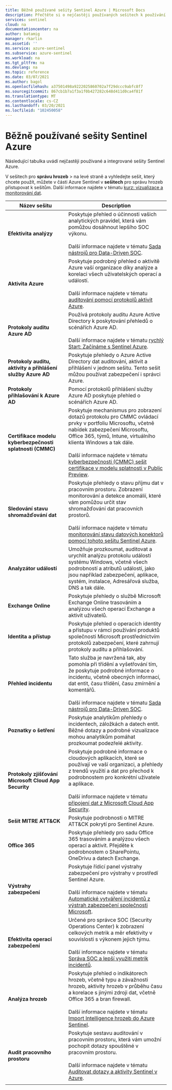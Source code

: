 ```yaml
---
title: Běžně používané sešity Sentinel Azure | Microsoft Docs
description: Přečtěte si o nejčastěji používaných sešitech k používání oblíbených a integrovaných prostředků služby Azure Sentinel.
services: sentinel
cloud: na
documentationcenter: na
author: batamig
manager: rkarlin
ms.assetid: ''
ms.service: azure-sentinel
ms.subservice: azure-sentinel
ms.workload: na
ms.tgt_pltfrm: na
ms.devlang: na
ms.topic: reference
ms.date: 03/07/2021
ms.author: bagol
ms.openlocfilehash: a37501498a9222025860702a7f29dccc9abfc8f7
ms.sourcegitcommit: 867cb1b7a1f3a1f0b427282c648d411d0ca4f81f
ms.translationtype: MT
ms.contentlocale: cs-CZ
ms.lasthandoff: 03/20/2021
ms.locfileid: "102450058"
---
```

# <a name="commonly-used-azure-sentinel-workbooks"></a>Běžně používané sešity Sentinel Azure

Následující tabulka uvádí nejčastěji používané a integrované sešity Sentinel Azure.

V sešitech pro **správu hrozeb**  >  na levé straně a vyhledejte sešit, který chcete použít, můžete v části Azure Sentinel v **sešitech** pro správu hrozeb přistupovat k sešitům. Další informace najdete v tématu [kurz: vizualizace a monitorování dat](tutorial-monitor-your-data.md).

|Název sešitu  |Description  |
|---------|---------|
|**Efektivita analýzy**     |  Poskytuje přehled o účinnosti vašich analytických pravidel, která vám pomůžou dosáhnout lepšího SOC výkonu. <br><br>Další informace najdete v tématu [Sada nástrojů pro Data-Driven SOC](https://techcommunity.microsoft.com/t5/azure-sentinel/the-toolkit-for-data-driven-socs/ba-p/2143152).|
|**Aktivita Azure**     |     Poskytuje podrobný přehled o aktivitě Azure vaší organizace díky analýze a korelaci všech uživatelských operací a událostí. <br><br>Další informace najdete v tématu [auditování pomocí protokolů aktivit Azure](audit-sentinel-data.md#auditing-with-azure-activity-logs).    |
|**Protokoly auditu Azure AD**     |  Používá protokoly auditu Azure Active Directory k poskytování přehledů o scénářích Azure AD. <br><br>Další informace najdete v tématu  [rychlý Start: Začínáme s Sentinel Azure](quickstart-get-visibility.md).     |
|**Protokoly auditu, aktivity a přihlášení služby Azure AD**     |   Poskytuje přehledy o Azure Active Directory dat auditování, aktivit a přihlášení v jednom sešitu. Tento sešit můžou používat zabezpečení i správci Azure.      |
|**Protokoly přihlašování k Azure AD**     | Pomocí protokolů přihlášení služby Azure AD poskytuje přehled o scénářích Azure AD.        |
|**Certifikace modelu kyberbezpečnosti splatnosti (CMMC)**     |   Poskytuje mechanismus pro zobrazení dotazů protokolu pro CMMC ovládací prvky v portfoliu Microsoftu, včetně nabídek zabezpečení Microsoftu, Office 365, týmů, Intune, virtuálního klienta Windows a tak dále. <br><br>Další informace najdete v tématu [kyberbezpečnosti (CMMC) sešit certifikace v modelu splatnosti v Public Preview](https://techcommunity.microsoft.com/t5/azure-sentinel/what-s-new-cybersecurity-maturity-model-certification-cmmc/ba-p/2111184).|
|**Sledování stavu shromažďování dat**     |   Poskytuje přehledy o stavu příjmu dat v pracovním prostoru. Zobrazení monitorování a detekce anomálií, které vám pomůžou určit stav shromažďování dat pracovních prostorů.  <br><br>Další informace najdete v tématu [monitorování stavu datových konektorů pomocí tohoto sešitu Sentinel Azure](monitor-data-connector-health.md).    |
|**Analyzátor událostí**     |  Umožňuje prozkoumat, auditovat a urychlit analýzu protokolu událostí systému Windows, včetně všech podrobností a atributů událostí, jako jsou například zabezpečení, aplikace, systém, instalace, Adresářová služba, DNS a tak dále.       |
|**Exchange Online**     |Poskytuje přehledy o službě Microsoft Exchange Online trasováním a analýzou všech operací Exchange a aktivit uživatelů.         |
|**Identita a přístup**     |   Poskytuje přehled o operacích identity a přístupu v rámci používání produktů společnosti Microsoft prostřednictvím protokolů zabezpečení, které zahrnují protokoly auditu a přihlašování.     |
|**Přehled incidentu**     |   Tato služba je navržená tak, aby pomohla při třídění a vyšetřování tím, že poskytuje podrobné informace o incidentu, včetně obecných informací, dat entit, času třídění, času zmírnění a komentářů. <br><br>Další informace najdete v tématu [Sada nástrojů pro Data-Driven SOC](https://techcommunity.microsoft.com/t5/azure-sentinel/the-toolkit-for-data-driven-socs/ba-p/2143152).      |
|**Poznatky o šetření**     | Poskytuje analytikům přehledy o incidentech, záložkách a datech entit. Běžné dotazy a podrobné vizualizace mohou analytikům pomáhat prozkoumat podezřelé aktivity.       |
|**Protokoly zjišťování Microsoft Cloud App Security**     |   Poskytuje podrobné informace o cloudových aplikacích, které se používají ve vaší organizaci, a přehledy z trendů využití a dat pro přechod k podrobnostem pro konkrétní uživatele a aplikace.  <br><br>Další informace najdete v tématu [připojení dat z Microsoft Cloud App Security](connect-cloud-app-security.md).|
|**Sešit MITRE ATT&CK**     |   Poskytuje podrobnosti o MITRE ATT&CK pokrytí pro Sentinel Azure.      |
|**Office 365**     |  Poskytuje přehledy pro sadu Office 365 trasováním a analýzou všech operací a aktivit. Přejděte k podrobnostem o SharePointu, OneDrivu a datech Exchange.       |
|**Výstrahy zabezpečení**     |  Poskytuje řídicí panel výstrahy zabezpečení pro výstrahy v prostředí Sentinel Azure. <br><br>Další informace najdete v tématu [Automatické vytváření incidentů z výstrah zabezpečení společnosti Microsoft](create-incidents-from-alerts.md).      |
|**Efektivita operací zabezpečení**     |  Určené pro správce SOC (Security Operations Center) k zobrazení celkových metrik a měr efektivity v souvislosti s výkonem jejich týmu. <br><br>Další informace najdete v tématu [Správa SOC a lepší využití metrik incidentů](manage-soc-with-incident-metrics.md).  |
|**Analýza hrozeb**     | Poskytuje přehled o indikátorech hrozeb, včetně typu a závažnosti hrozeb, aktivity hrozeb v průběhu času a korelace s jinými zdroji dat, včetně Office 365 a bran firewall.  <br><br>Další informace najdete v tématu [Import Intelligence hrozeb do Azure Sentinel](import-threat-intelligence.md).      |
|**Audit pracovního prostoru**     |  Poskytuje sestavu auditování v pracovním prostoru, která vám umožní pochopit dotazy spouštěné v pracovním prostoru.   <br><br>Další informace najdete v tématu [Auditovat dotazy a aktivity Sentinel v Azure](audit-sentinel-data.md).  |
|     |         |

